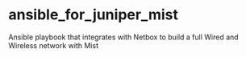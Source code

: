 # ansible_for_juniper_mist
Ansible playbook that integrates with Netbox to build a full Wired and Wireless network with Mist 
